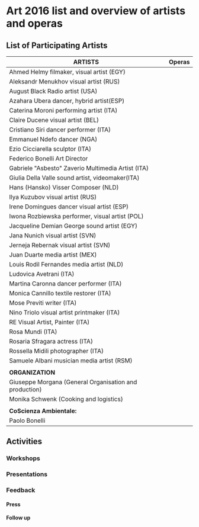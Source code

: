 # Art 2016 list and overview of artists and operas



## List of Participating Artists

| **ARTISTS**                                            | Operas |
| ------------------------------------------------------ | ------ |
| Ahmed Helmy filmaker, visual artist (EGY)              |        |
| Aleksandr Menukhov visual artist (RUS)                 |        |
| August Black Radio artist (USA)                        |        |
| Azahara Ubera dancer, hybrid artist(ESP)               |        |
| Caterina Moroni performing artist (ITA)                |        |
| Claire Ducene visual artist (BEL)                      |        |
| Cristiano Siri dancer performer (ITA)                  |        |
| Emmanuel Ndefo dancer (NGA)                            |        |
| Ezio Cicciarella sculptor (ITA)                        |        |
| Federico Bonelli Art Director                          |        |
| Gabriele "Asbesto" Zaverio Multimedia Artist (ITA)     |        |
| Giulia Della Valle sound artist, videomaker(ITA)       |        |
| Hans (Hansko) Visser Composer (NLD)                    |        |
| Ilya Kuzubov visual artist (RUS)                       |        |
| Irene Domingues dancer visual artist (ESP)             |        |
| Iwona Rozbiewska performer, visual artist (POL)        |        |
| Jacqueline Demian George sound artist (EGY)            |        |
| Jana Nunich visual artist (SVN)                        |        |
| Jerneja Rebernak visual artist (SVN)                   |        |
| Juan Duarte media artist (MEX)                         |        |
| Louis Rodil Fernandes media artist (NLD)               |        |
| Ludovica Avetrani (ITA)                                |        |
| Martina Caronna dancer performer (ITA)                 |        |
| Monica Cannillo textile restorer (ITA)                 |        |
| Mose Previti writer (ITA)                              |        |
| Nino Triolo visual artist printmaker (ITA)             |        |
| RE Visual Artist, Painter (ITA)                        |        |
| Rosa Mundi (ITA)                                       |        |
| Rosaria Sfragara actress (ITA)                         |        |
| Rossella Midili photographer (ITA)                     |        |
| Samuele Albani musician media artist (RSM)             |        |
|                                                        |        |
| **ORGANIZATION**                                       |        |
| Giuseppe Morgana (General Organisation and production) |        |
| Monika Schwenk (Cooking and logistics)                 |        |
|                                                        |        |
| **CoScienza Ambientale:**                              |        |
| Paolo Bonelli                                          |        |

## Activities

### Workshops

### Presentations

### Feedback

#### Press

#### Follow up

